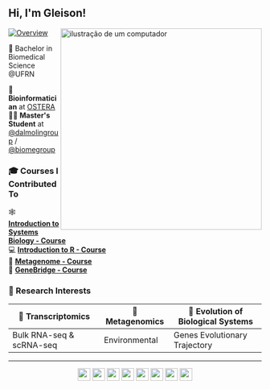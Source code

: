 
## Hi, I'm Gleison!  

<img src="https://raw.githubusercontent.com/MicaelliMedeiros/micaellimedeiros/master/image/computer-illustration.png" alt="ilustração de um computador" min-width="400px" max-width="400px" width="400px" align="right">  

[![Overview](https://img.shields.io/static/v1?label=Overview&message=gleisonm&color=f8efd4&style=for-the-badge&logo=GitHub)](https://github.com/gleisonm)  

🥼 Bachelor in Biomedical Science @UFRN

🔬 **Bioinformatician** at [OSTERA](https://ostera.co/)  
👨‍🎓 **Master's Student** at [@dalmolingroup](https://github.com/dalmolingroup) / [@biomegroup](https://github.com/biomegroup)  



### 🎓 Courses I Contributed To    
🕸 [**Introduction to Systems Biology - Course**](https://github.com/dalmolingroup/systemsbiology-course)  
💻 [**Introduction to R - Course**](https://github.com/dalmolingroup/introductionR-course)  
🧫 [**Metagenome - Course**](https://github.com/dalmolingroup/metagenome-course)  
🪸 [**GeneBridge - Course**](https://github.com/dalmolingroup/genebridge-course)  



### 🔬 Research Interests  

| 🧬 **Transcriptomics** | 🚽 **Metagenomics** | 🔄 **Evolution of Biological Systems** |
|-----------------------|-------------------|--------------------------------------|
| Bulk RNA-seq & scRNA-seq | Environmental | Genes Evolutionary Trajectory |

-----

<p align="center">
  <img src="https://img.shields.io/badge/R-276DC3?style=for-the-badge&logo=r&logoColor=white" style="height: 25px;"/>
  <img src="https://img.shields.io/badge/Python-3776AB?style=for-the-badge&logo=python&logoColor=white" style="height: 25px;"/>
  <img src="https://img.shields.io/badge/Shell_Script-121011?style=for-the-badge&logo=gnu-bash&logoColor=white" style="height: 25px;"/>
  <img src="https://img.shields.io/badge/Docker-2496ED?style=for-the-badge&logo=docker&logoColor=white" style="height: 25px;"/>
  <img src="https://img.shields.io/badge/Nextflow-000000?style=for-the-badge&logo=nextflow" style="height: 25px;"/>
  <img src="https://img.shields.io/badge/Conda-3DDC84?style=for-the-badge&logo=anaconda&logoColor=white" style="height: 25px;"/>
  <img src="https://img.shields.io/badge/Quarto-87CEEB?style=for-the-badge&logo=quarto&logoColor=black" style="height: 25px;"/>
  <img src="https://img.shields.io/badge/Markdown-000000?style=for-the-badge&logo=markdown&logoColor=white" style="height: 25px;"/>
</p>
